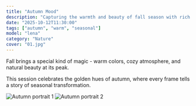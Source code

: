 ```yaml
---
title: "Autumn Mood"
description: "Capturing the warmth and beauty of fall season with rich golden tones"
date: "2025-10-12T11:30:00"
tags: ["autumn", "warm", "seasonal"]
model: "lena"
category: "Nature"
cover: "01.jpg"
---
```


Fall brings a special kind of magic - warm colors, cozy atmosphere, and natural beauty at its peak.

This session celebrates the golden hues of autumn, where every frame tells a story of seasonal transformation.

![Autumn portrait 1](https://images.unsplash.com/photo-1507003211169-0a1dd7228f2d?ixlib=rb-4.0.3&auto=format&fit=crop&w=800&h=800)
![Autumn portrait 2](https://images.unsplash.com/photo-1531746020798-e6953c6e8e04?ixlib=rb-4.0.3&auto=format&fit=crop&w=800&h=900)
